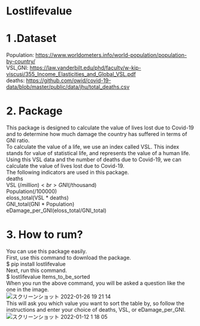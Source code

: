 # Lostlifevalue
# 1 .Dataset
Population: https://www.worldometers.info/world-population/population-by-country/ <br>
VSL,GNI: https://law.vanderbilt.edu/phd/faculty/w-kip-viscusi/355_Income_Elasticities_and_Global_VSL.pdf <br>
deaths: https://github.com/owid/covid-19-data/blob/master/public/data/jhu/total_deaths.csv <br>
# 2. Package
This package is designed to calculate the value of lives lost due to Covid-19 and to determine how much damage the country has suffered in terms of GNI ratio.<br>
To calculate the value of a life, we use an index called VSL. This index stands for value of statistical life, and represents the value of a human life. Using this VSL data and the number of deaths due to Covid-19, we can calculate the value of lives lost due to Covid-19.<br>
The following indicators are used in this package.<br>
deaths<br>
VSL ($/million)<br>
GNI ($/thousand)<br>
Population(/100000)<br>
eloss_total(VSL * deaths)<br>
GNI_total(GNI * Population)<br>
eDamage_per_GNI(eloss_total/GNI_total)<br>
# 3. How to rum?
You can use this package easily.<br>
First, use this command to download the package.<br>
$ pip install lostlifevalue<br>
Next, run this command.<br>
$ lostlifevalue Items_to_be_sorted<br>
When you run the above command, you will be asked a question like the one in the image.<br>
![スクリーンショット 2022-01-26 19 21 14](https://user-images.githubusercontent.com/60126632/151146228-6237ed9e-f5a2-4535-b384-6f90018a2efb.png)<br>
This will ask you which value you want to sort the table by, so follow the instructions and enter your choice of deaths, VSL, or eDamage_per_GNI.<br>
![スクリーンショット 2022-01-12 1 18 05](https://user-images.githubusercontent.com/60126632/148980554-10890f88-65ce-445b-84c8-88bf588ef59f.png)
